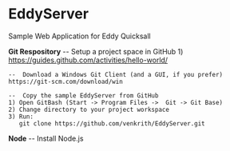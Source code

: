 # EddyServer
Sample Web Application for Eddy Quicksall

**Git Respository**
    --  Setup a project space in GitHub
    1) https://guides.github.com/activities/hello-world/

    --  Download a Windows Git Client (and a GUI, if you prefer)
    https://git-scm.com/download/win

    --  Copy the sample EddyServer from GitHub
    1) Open GitBash (Start -> Program Files ->  Git -> Git Base)
    2) Change directory to your project workspace
    3) Run:
       git clone https://github.com/venkrith/EddyServer.git

**Node**
    -- Install Node.js
